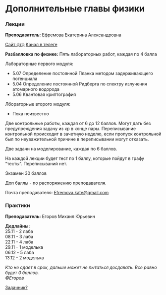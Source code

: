 # Дополнительные главы физики 

### Лекции

**Преподаватель:** Ефремова Екатерина Александровна 

[Сайт фтф](https://study.physics.itmo.ru/?redirect=0) 
[Канал в телеге](https://t.me/+uM8tUN7MHs84Y2Ri)

**Разбалловка по физике:** 
Пять лабораторных работ, каждая по 4 балла 

Лабораторные первого модуля:
- 5.07 Определение постоянной Планка методом задерживающего потенциала
- 5.04 Определение постоянной Ридберга по спектру излучения атомарного водорода
- 5.06 Квантовая криптография 

Лбораторные второго модуля:
- Пока неизвестно

Две контрольные работы, каждая от 6 до 12 баллов. Могут дать без предупреждения задачу из кр в конце пары. Переписывание контрольной происходит в зачетную неделю, если пропуск контрольной был по неуважительной причине в переписывании могут отказать. 

Две задачи на моделирование, каждая по 6 баллов. 

На каждой лекции будет тест по 1 баллу, которые пойдут в графу "тесты". Переписываний нет. 

Экзамен 30 баллов 

Доп баллы - по распоряжению преподавателя. 

Почта преподавателя:
Efremova.kate@gmail.com

### Практики 

**Преподаватель:** Егоров Михаил Юрьевич

**Дедлайны:**  
25.11 - 2 лаба  
08.11 - 3 лаба  
22.11 - 4 лаба  
29.11 - 1 моделька  
06.12 - 5 лаба  
13.12 - 2 моделька

*Кто не сдает в срок, дальше может не пытаться досдавать. Все равно будет 0 баллов.*  
                                                             *©Егоров*    

[Задачник?](https://drive.google.com/file/d/1OwxaZsfHm7U6C8P_vKnFoHS-Gh21qTfI/view?usp=sharing)
